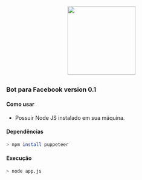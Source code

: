 <div align="center">
<img height="180" src="https://media.discordapp.net/attachments/570478999952687114/929486707026456586/only__1_-removebg-preview.png">
</div>

##

### Bot para Facebook version 0.1

#### Como usar
- Possuir Node JS instalado em sua máquina.

#### Dependências
```bash
> npm install puppeteer
```

#### Execução
```bash
> node app.js
```
